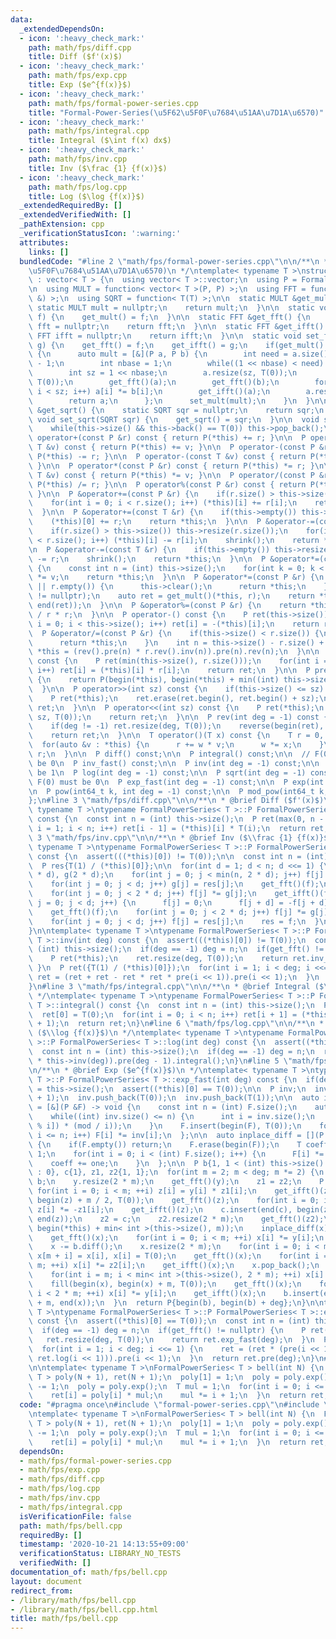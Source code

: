 ```yaml
---
data:
  _extendedDependsOn:
  - icon: ':heavy_check_mark:'
    path: math/fps/diff.cpp
    title: Diff ($f'(x)$)
  - icon: ':heavy_check_mark:'
    path: math/fps/exp.cpp
    title: Exp ($e^{f(x)}$)
  - icon: ':heavy_check_mark:'
    path: math/fps/formal-power-series.cpp
    title: "Formal-Power-Series(\u5F62\u5F0F\u7684\u51AA\u7D1A\u6570)"
  - icon: ':heavy_check_mark:'
    path: math/fps/integral.cpp
    title: Integral ($\int f(x) dx$)
  - icon: ':heavy_check_mark:'
    path: math/fps/inv.cpp
    title: Inv ($\frac {1} {f(x)}$)
  - icon: ':heavy_check_mark:'
    path: math/fps/log.cpp
    title: Log ($\log {f(x)}$)
  _extendedRequiredBy: []
  _extendedVerifiedWith: []
  _pathExtension: cpp
  _verificationStatusIcon: ':warning:'
  attributes:
    links: []
  bundledCode: "#line 2 \"math/fps/formal-power-series.cpp\"\n\n/**\n * @brief Formal-Power-Series(\u5F62\
    \u5F0F\u7684\u51AA\u7D1A\u6570)\n */\ntemplate< typename T >\nstruct FormalPowerSeries\
    \ : vector< T > {\n  using vector< T >::vector;\n  using P = FormalPowerSeries;\n\
    \n  using MULT = function< vector< T >(P, P) >;\n  using FFT = function< void(P\
    \ &) >;\n  using SQRT = function< T(T) >;\n\n  static MULT &get_mult() {\n   \
    \ static MULT mult = nullptr;\n    return mult;\n  }\n\n  static void set_mult(MULT\
    \ f) {\n    get_mult() = f;\n  }\n\n  static FFT &get_fft() {\n    static FFT\
    \ fft = nullptr;\n    return fft;\n  }\n\n  static FFT &get_ifft() {\n    static\
    \ FFT ifft = nullptr;\n    return ifft;\n  }\n\n  static void set_fft(FFT f, FFT\
    \ g) {\n    get_fft() = f;\n    get_ifft() = g;\n    if(get_mult() == nullptr)\
    \ {\n      auto mult = [&](P a, P b) {\n        int need = a.size() + b.size()\
    \ - 1;\n        int nbase = 1;\n        while((1 << nbase) < need) nbase++;\n\
    \        int sz = 1 << nbase;\n        a.resize(sz, T(0));\n        b.resize(sz,\
    \ T(0));\n        get_fft()(a);\n        get_fft()(b);\n        for(int i = 0;\
    \ i < sz; i++) a[i] *= b[i];\n        get_ifft()(a);\n        a.resize(need);\n\
    \        return a;\n      };\n      set_mult(mult);\n    }\n  }\n\n  static SQRT\
    \ &get_sqrt() {\n    static SQRT sqr = nullptr;\n    return sqr;\n  }\n\n  static\
    \ void set_sqrt(SQRT sqr) {\n    get_sqrt() = sqr;\n  }\n\n  void shrink() {\n\
    \    while(this->size() && this->back() == T(0)) this->pop_back();\n  }\n\n  P\
    \ operator+(const P &r) const { return P(*this) += r; }\n\n  P operator+(const\
    \ T &v) const { return P(*this) += v; }\n\n  P operator-(const P &r) const { return\
    \ P(*this) -= r; }\n\n  P operator-(const T &v) const { return P(*this) -= v;\
    \ }\n\n  P operator*(const P &r) const { return P(*this) *= r; }\n\n  P operator*(const\
    \ T &v) const { return P(*this) *= v; }\n\n  P operator/(const P &r) const { return\
    \ P(*this) /= r; }\n\n  P operator%(const P &r) const { return P(*this) %= r;\
    \ }\n\n  P &operator+=(const P &r) {\n    if(r.size() > this->size()) this->resize(r.size());\n\
    \    for(int i = 0; i < r.size(); i++) (*this)[i] += r[i];\n    return *this;\n\
    \  }\n\n  P &operator+=(const T &r) {\n    if(this->empty()) this->resize(1);\n\
    \    (*this)[0] += r;\n    return *this;\n  }\n\n  P &operator-=(const P &r) {\n\
    \    if(r.size() > this->size()) this->resize(r.size());\n    for(int i = 0; i\
    \ < r.size(); i++) (*this)[i] -= r[i];\n    shrink();\n    return *this;\n  }\n\
    \n  P &operator-=(const T &r) {\n    if(this->empty()) this->resize(1);\n    (*this)[0]\
    \ -= r;\n    shrink();\n    return *this;\n  }\n\n  P &operator*=(const T &v)\
    \ {\n    const int n = (int) this->size();\n    for(int k = 0; k < n; k++) (*this)[k]\
    \ *= v;\n    return *this;\n  }\n\n  P &operator*=(const P &r) {\n    if(this->empty()\
    \ || r.empty()) {\n      this->clear();\n      return *this;\n    }\n    assert(get_mult()\
    \ != nullptr);\n    auto ret = get_mult()(*this, r);\n    return *this = P(begin(ret),\
    \ end(ret));\n  }\n\n  P &operator%=(const P &r) {\n    return *this -= *this\
    \ / r * r;\n  }\n\n  P operator-() const {\n    P ret(this->size());\n    for(int\
    \ i = 0; i < this->size(); i++) ret[i] = -(*this)[i];\n    return ret;\n  }\n\n\
    \  P &operator/=(const P &r) {\n    if(this->size() < r.size()) {\n      this->clear();\n\
    \      return *this;\n    }\n    int n = this->size() - r.size() + 1;\n    return\
    \ *this = (rev().pre(n) * r.rev().inv(n)).pre(n).rev(n);\n  }\n\n  P dot(P r)\
    \ const {\n    P ret(min(this->size(), r.size()));\n    for(int i = 0; i < ret.size();\
    \ i++) ret[i] = (*this)[i] * r[i];\n    return ret;\n  }\n\n  P pre(int sz) const\
    \ {\n    return P(begin(*this), begin(*this) + min((int) this->size(), sz));\n\
    \  }\n\n  P operator>>(int sz) const {\n    if(this->size() <= sz) return {};\n\
    \    P ret(*this);\n    ret.erase(ret.begin(), ret.begin() + sz);\n    return\
    \ ret;\n  }\n\n  P operator<<(int sz) const {\n    P ret(*this);\n    ret.insert(ret.begin(),\
    \ sz, T(0));\n    return ret;\n  }\n\n  P rev(int deg = -1) const {\n    P ret(*this);\n\
    \    if(deg != -1) ret.resize(deg, T(0));\n    reverse(begin(ret), end(ret));\n\
    \    return ret;\n  }\n\n  T operator()(T x) const {\n    T r = 0, w = 1;\n  \
    \  for(auto &v : *this) {\n      r += w * v;\n      w *= x;\n    }\n    return\
    \ r;\n  }\n\n  P diff() const;\n\n  P integral() const;\n\n  // F(0) must not\
    \ be 0\n  P inv_fast() const;\n\n  P inv(int deg = -1) const;\n\n  // F(0) must\
    \ be 1\n  P log(int deg = -1) const;\n\n  P sqrt(int deg = -1) const;\n\n  //\
    \ F(0) must be 0\n  P exp_fast(int deg = -1) const;\n\n  P exp(int deg = -1) const;\n\
    \n  P pow(int64_t k, int deg = -1) const;\n\n  P mod_pow(int64_t k, P g) const;\n\
    };\n#line 3 \"math/fps/diff.cpp\"\n\n/**\n * @brief Diff ($f'(x)$)\n */\ntemplate<\
    \ typename T >\ntypename FormalPowerSeries< T >::P FormalPowerSeries< T >::diff()\
    \ const {\n  const int n = (int) this->size();\n  P ret(max(0, n - 1));\n  for(int\
    \ i = 1; i < n; i++) ret[i - 1] = (*this)[i] * T(i);\n  return ret;\n}\n#line\
    \ 3 \"math/fps/inv.cpp\"\n\n/**\n * @brief Inv ($\\frac {1} {f(x)}$)\n */\ntemplate<\
    \ typename T >\ntypename FormalPowerSeries< T >::P FormalPowerSeries< T >::inv_fast()\
    \ const {\n  assert(((*this)[0]) != T(0));\n\n  const int n = (int) this->size();\n\
    \  P res{T(1) / (*this)[0]};\n\n  for(int d = 1; d < n; d <<= 1) {\n    P f(2\
    \ * d), g(2 * d);\n    for(int j = 0; j < min(n, 2 * d); j++) f[j] = (*this)[j];\n\
    \    for(int j = 0; j < d; j++) g[j] = res[j];\n    get_fft()(f);\n    get_fft()(g);\n\
    \    for(int j = 0; j < 2 * d; j++) f[j] *= g[j];\n    get_ifft()(f);\n    for(int\
    \ j = 0; j < d; j++) {\n      f[j] = 0;\n      f[j + d] = -f[j + d];\n    }\n\
    \    get_fft()(f);\n    for(int j = 0; j < 2 * d; j++) f[j] *= g[j];\n    get_ifft()(f);\n\
    \    for(int j = 0; j < d; j++) f[j] = res[j];\n    res = f;\n  }\n  return res.pre(n);\n\
    }\n\ntemplate< typename T >\ntypename FormalPowerSeries< T >::P FormalPowerSeries<\
    \ T >::inv(int deg) const {\n  assert(((*this)[0]) != T(0));\n  const int n =\
    \ (int) this->size();\n  if(deg == -1) deg = n;\n  if(get_fft() != nullptr) {\n\
    \    P ret(*this);\n    ret.resize(deg, T(0));\n    return ret.inv_fast();\n \
    \ }\n  P ret({T(1) / (*this)[0]});\n  for(int i = 1; i < deg; i <<= 1) {\n   \
    \ ret = (ret + ret - ret * ret * pre(i << 1)).pre(i << 1);\n  }\n  return ret.pre(deg);\n\
    }\n#line 3 \"math/fps/integral.cpp\"\n\n/**\n * @brief Integral ($\\int f(x) dx$)\n\
    \ */\ntemplate< typename T >\ntypename FormalPowerSeries< T >::P FormalPowerSeries<\
    \ T >::integral() const {\n  const int n = (int) this->size();\n  P ret(n + 1);\n\
    \  ret[0] = T(0);\n  for(int i = 0; i < n; i++) ret[i + 1] = (*this)[i] / T(i\
    \ + 1);\n  return ret;\n}\n#line 6 \"math/fps/log.cpp\"\n\n/**\n * @brief Log\
    \ ($\\log {f(x)}$)\n */\ntemplate< typename T >\ntypename FormalPowerSeries< T\
    \ >::P FormalPowerSeries< T >::log(int deg) const {\n  assert((*this)[0] == 1);\n\
    \  const int n = (int) this->size();\n  if(deg == -1) deg = n;\n  return (this->diff()\
    \ * this->inv(deg)).pre(deg - 1).integral();\n}\n#line 5 \"math/fps/exp.cpp\"\n\
    \n/**\n * @brief Exp ($e^{f(x)}$)\n */\ntemplate< typename T >\ntypename FormalPowerSeries<\
    \ T >::P FormalPowerSeries< T >::exp_fast(int deg) const {\n  if(deg == -1) deg\
    \ = this->size();\n  assert((*this)[0] == T(0));\n\n  P inv;\n  inv.reserve(deg\
    \ + 1);\n  inv.push_back(T(0));\n  inv.push_back(T(1));\n\n  auto inplace_integral\
    \ = [&](P &F) -> void {\n    const int n = (int) F.size();\n    auto mod = T::get_mod();\n\
    \    while((int) inv.size() <= n) {\n      int i = inv.size();\n      inv.push_back((-inv[mod\
    \ % i]) * (mod / i));\n    }\n    F.insert(begin(F), T(0));\n    for(int i = 1;\
    \ i <= n; i++) F[i] *= inv[i];\n  };\n\n  auto inplace_diff = [](P &F) -> void\
    \ {\n    if(F.empty()) return;\n    F.erase(begin(F));\n    T coeff = 1, one =\
    \ 1;\n    for(int i = 0; i < (int) F.size(); i++) {\n      F[i] *= coeff;\n  \
    \    coeff += one;\n    }\n  };\n\n  P b{1, 1 < (int) this->size() ? (*this)[1]\
    \ : 0}, c{1}, z1, z2{1, 1};\n  for(int m = 2; m < deg; m *= 2) {\n    auto y =\
    \ b;\n    y.resize(2 * m);\n    get_fft()(y);\n    z1 = z2;\n    P z(m);\n   \
    \ for(int i = 0; i < m; ++i) z[i] = y[i] * z1[i];\n    get_ifft()(z);\n    fill(begin(z),\
    \ begin(z) + m / 2, T(0));\n    get_fft()(z);\n    for(int i = 0; i < m; ++i)\
    \ z[i] *= -z1[i];\n    get_ifft()(z);\n    c.insert(end(c), begin(z) + m / 2,\
    \ end(z));\n    z2 = c;\n    z2.resize(2 * m);\n    get_fft()(z2);\n    P x(begin(*this),\
    \ begin(*this) + min< int >(this->size(), m));\n    inplace_diff(x);\n    x.push_back(T(0));\n\
    \    get_fft()(x);\n    for(int i = 0; i < m; ++i) x[i] *= y[i];\n    get_ifft()(x);\n\
    \    x -= b.diff();\n    x.resize(2 * m);\n    for(int i = 0; i < m - 1; ++i)\
    \ x[m + i] = x[i], x[i] = T(0);\n    get_fft()(x);\n    for(int i = 0; i < 2 *\
    \ m; ++i) x[i] *= z2[i];\n    get_ifft()(x);\n    x.pop_back();\n    inplace_integral(x);\n\
    \    for(int i = m; i < min< int >(this->size(), 2 * m); ++i) x[i] += (*this)[i];\n\
    \    fill(begin(x), begin(x) + m, T(0));\n    get_fft()(x);\n    for(int i = 0;\
    \ i < 2 * m; ++i) x[i] *= y[i];\n    get_ifft()(x);\n    b.insert(end(b), begin(x)\
    \ + m, end(x));\n  }\n  return P{begin(b), begin(b) + deg};\n}\n\ntemplate< typename\
    \ T >\ntypename FormalPowerSeries< T >::P FormalPowerSeries< T >::exp(int deg)\
    \ const {\n  assert((*this)[0] == T(0));\n  const int n = (int) this->size();\n\
    \  if(deg == -1) deg = n;\n  if(get_fft() != nullptr) {\n    P ret(*this);\n \
    \   ret.resize(deg, T(0));\n    return ret.exp_fast(deg);\n  }\n  P ret({T(1)});\n\
    \  for(int i = 1; i < deg; i <<= 1) {\n    ret = (ret * (pre(i << 1) + T(1) -\
    \ ret.log(i << 1))).pre(i << 1);\n  }\n  return ret.pre(deg);\n}\n#line 4 \"math/fps/bell.cpp\"\
    \n\ntemplate< typename T >\nFormalPowerSeries< T > bell(int N) {\n  FormalPowerSeries<\
    \ T > poly(N + 1), ret(N + 1);\n  poly[1] = 1;\n  poly = poly.exp();\n  poly[0]\
    \ -= 1;\n  poly = poly.exp();\n  T mul = 1;\n  for(int i = 0; i <= N; i++) {\n\
    \    ret[i] = poly[i] * mul;\n    mul *= i + 1;\n  }\n  return ret;\n}\n"
  code: "#pragma once\n#include \"formal-power-series.cpp\"\n#include \"exp.cpp\"\n\
    \ntemplate< typename T >\nFormalPowerSeries< T > bell(int N) {\n  FormalPowerSeries<\
    \ T > poly(N + 1), ret(N + 1);\n  poly[1] = 1;\n  poly = poly.exp();\n  poly[0]\
    \ -= 1;\n  poly = poly.exp();\n  T mul = 1;\n  for(int i = 0; i <= N; i++) {\n\
    \    ret[i] = poly[i] * mul;\n    mul *= i + 1;\n  }\n  return ret;\n}\n"
  dependsOn:
  - math/fps/formal-power-series.cpp
  - math/fps/exp.cpp
  - math/fps/diff.cpp
  - math/fps/log.cpp
  - math/fps/inv.cpp
  - math/fps/integral.cpp
  isVerificationFile: false
  path: math/fps/bell.cpp
  requiredBy: []
  timestamp: '2020-10-21 14:13:55+09:00'
  verificationStatus: LIBRARY_NO_TESTS
  verifiedWith: []
documentation_of: math/fps/bell.cpp
layout: document
redirect_from:
- /library/math/fps/bell.cpp
- /library/math/fps/bell.cpp.html
title: math/fps/bell.cpp
---
```

